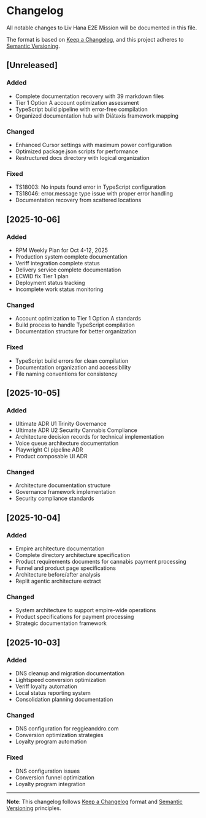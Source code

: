 # Changelog

All notable changes to Liv Hana E2E Mission will be documented in this file.

The format is based on [Keep a Changelog](https://keepachangelog.com/en/1.0.0/),
and this project adheres to [Semantic Versioning](https://semver.org/spec/v2.0.0.html).

## [Unreleased]

### Added

- Complete documentation recovery with 39 markdown files
- Tier 1 Option A account optimization assessment
- TypeScript build pipeline with error-free compilation
- Organized documentation hub with Diátaxis framework mapping

### Changed

- Enhanced Cursor settings with maximum power configuration
- Optimized package.json scripts for performance
- Restructured docs directory with logical organization

### Fixed

- TS18003: No inputs found error in TypeScript configuration
- TS18046: error.message type issue with proper error handling
- Documentation recovery from scattered locations

## [2025-10-06]

### Added

- RPM Weekly Plan for Oct 4-12, 2025
- Production system complete documentation
- Veriff integration complete status
- Delivery service complete documentation
- ECWID fix Tier 1 plan
- Deployment status tracking
- Incomplete work status monitoring

### Changed

- Account optimization to Tier 1 Option A standards
- Build process to handle TypeScript compilation
- Documentation structure for better organization

### Fixed

- TypeScript build errors for clean compilation
- Documentation organization and accessibility
- File naming conventions for consistency

## [2025-10-05]

### Added

- Ultimate ADR U1 Trinity Governance
- Ultimate ADR U2 Security Cannabis Compliance
- Architecture decision records for technical implementation
- Voice queue architecture documentation
- Playwright CI pipeline ADR
- Product composable UI ADR

### Changed

- Architecture documentation structure
- Governance framework implementation
- Security compliance standards

## [2025-10-04]

### Added

- Empire architecture documentation
- Complete directory architecture specification
- Product requirements documents for cannabis payment processing
- Funnel and product page specifications
- Architecture before/after analysis
- Replit agentic architecture extract

### Changed

- System architecture to support empire-wide operations
- Product specifications for payment processing
- Strategic documentation framework

## [2025-10-03]

### Added

- DNS cleanup and migration documentation
- Lightspeed conversion optimization
- Veriff loyalty automation
- Local status reporting system
- Consolidation planning documentation

### Changed

- DNS configuration for reggieanddro.com
- Conversion optimization strategies
- Loyalty program automation

### Fixed

- DNS configuration issues
- Conversion funnel optimization
- Loyalty program integration

---

**Note**: This changelog follows [Keep a Changelog](https://keepachangelog.com/en/1.0.0/) format and [Semantic Versioning](https://semver.org/spec/v2.0.0.html) principles.

